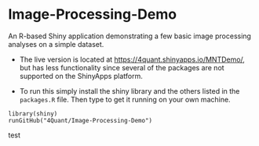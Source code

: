 Image-Processing-Demo
=====================

An R-based Shiny application demonstrating a few basic image processing analyses on a simple dataset.
- The live version is located at https://4quant.shinyapps.io/MNTDemo/, but has less functionality since several of the packages are not supported on the ShinyApps platform.

- To run this simply install the shiny library and the others listed in the ```packages.R``` file. Then type to get it running on your own machine.

```
library(shiny)
runGitHub("4Quant/Image-Processing-Demo")
```
test
